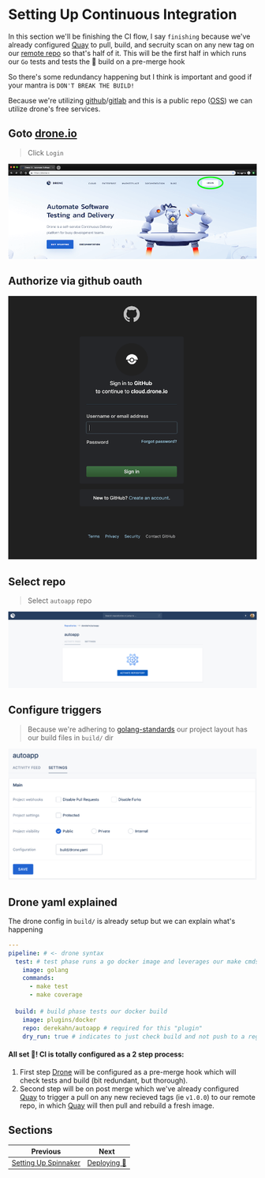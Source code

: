 # Setting Up Continuous Integration

In this section we'll be finishing the CI flow, I say `finishing` because we've already configured [Quay](https://quay.io) to pull, build, and secruity scan on any new tag on our [remote repo](https://github.com/derekahn/autoapp/pulls) so that's half of it. This will be the first half in which runs our `Go` tests and tests the 🐳 build on a pre-merge hook

So there's some redundancy happening but I think is important and good if your mantra is `DON'T BREAK THE BUILD!`

Because we're utilizing [github](https://github.com)/[gitlab](https://gitlab.com) and this is a public repo ([OSS](https://en.wikipedia.org/wiki/Open-source_software)) we can utilize drone's free services.

## Goto [drone.io](https://drone.io)

> Click `Login`

![Drone landing page](../assets/drone-signup.png)

## Authorize via github oauth

![Github Oauth](../assets/drone-oauth.png)

## Select repo

> Select `autoapp` repo

![Activate project in drone](../assets/drone-activate.png)

## Configure triggers

> Because we're adhering to [golang-standards](https://github.com/golang-standards/project-layout) our project layout has our build files in `build/` dir

![Configure drone](../assets/drone-config.png)

## Drone yaml explained

The drone config in `build/` is already setup but we can explain what's happening

```yaml
---
pipeline: # <- drone syntax
  test: # test phase runs a go docker image and leverages our make cmds
    image: golang
    commands:
      - make test
      - make coverage

  build: # build phase tests our docker build
    image: plugins/docker
    repo: derekahn/autoapp # required for this "plugin"
    dry_run: true # indicates to just check build and not push to a registry
```

#### All set 🙌! CI is totally configured as a 2 step process:

1.  First step [Drone](https://drone.io) will be configured as a pre-merge hook which will check tests and build (bit redundant, but thorough).
2.  Second step will be on post merge which we've already configured [Quay](https://quay.io) to trigger a pull on any new recieved tags (ie `v1.0.0`) to our remote repo, in which [Quay](https://quay.io) will then pull and rebuild a fresh image.

## Sections

| Previous                                      | Next                         |
| --------------------------------------------- | ---------------------------- |
| [Setting Up Spinnaker](05-setup-spinnaker.md) | [Deploying 🚀](07-deploy.md) |
